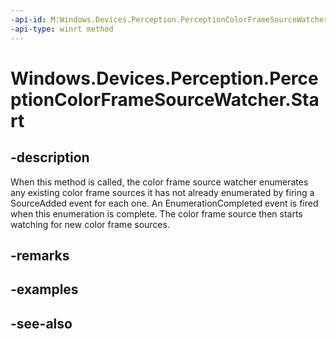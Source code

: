 ```yaml
---
-api-id: M:Windows.Devices.Perception.PerceptionColorFrameSourceWatcher.Start
-api-type: winrt method
---
```


<!-- Method syntax
public void Start()
-->

# Windows.Devices.Perception.PerceptionColorFrameSourceWatcher.Start

## -description
When this method is called, the color frame source watcher enumerates any existing color frame sources it has not already enumerated by firing a SourceAdded event for each one. An EnumerationCompleted event is fired when this enumeration is complete. The color frame source then starts watching for new color frame sources.

## -remarks

## -examples

## -see-also
